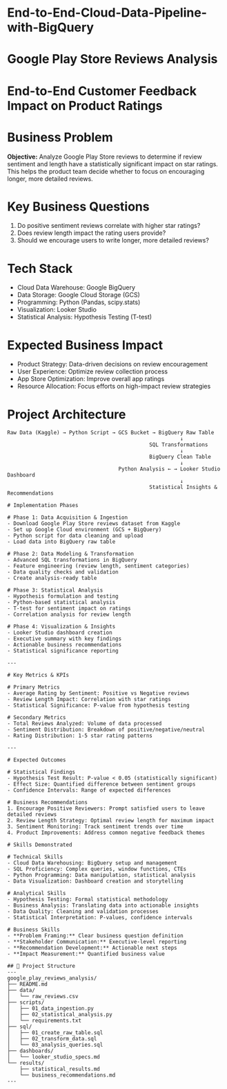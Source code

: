 # End-to-End-Cloud-Data-Pipeline-with-BigQuery

# Google Play Store Reviews Analysis
# End-to-End Customer Feedback Impact on Product Ratings

# Business Problem
**Objective:** Analyze Google Play Store reviews to determine if review sentiment and length have a statistically significant impact on star ratings. This helps the product team decide whether to focus on encouraging longer, more detailed reviews.

# Key Business Questions
1. Do positive sentiment reviews correlate with higher star ratings?
2. Does review length impact the rating users provide?
3. Should we encourage users to write longer, more detailed reviews?

# Tech Stack
- Cloud Data Warehouse: Google BigQuery
- Data Storage: Google Cloud Storage (GCS)
- Programming: Python (Pandas, scipy.stats)
- Visualization: Looker Studio
- Statistical Analysis: Hypothesis Testing (T-test)

# Expected Business Impact
- Product Strategy: Data-driven decisions on review encouragement
- User Experience: Optimize review collection process
- App Store Optimization: Improve overall app ratings
- Resource Allocation: Focus efforts on high-impact review strategies

# Project Architecture

```
Raw Data (Kaggle) → Python Script → GCS Bucket → BigQuery Raw Table
                                                        ↓
                                              SQL Transformations
                                                        ↓
                                              BigQuery Clean Table
                                                        ↓
                                    Python Analysis ← → Looker Studio Dashboard
                                                        ↓
                                              Statistical Insights & Recommendations

# Implementation Phases

# Phase 1: Data Acquisition & Ingestion
- Download Google Play Store reviews dataset from Kaggle
- Set up Google Cloud environment (GCS + BigQuery)
- Python script for data cleaning and upload
- Load data into BigQuery raw table

# Phase 2: Data Modeling & Transformation
- Advanced SQL transformations in BigQuery
- Feature engineering (review length, sentiment categories)
- Data quality checks and validation
- Create analysis-ready table

# Phase 3: Statistical Analysis
- Hypothesis formulation and testing
- Python-based statistical analysis
- T-test for sentiment impact on ratings
- Correlation analysis for review length

# Phase 4: Visualization & Insights
- Looker Studio dashboard creation
- Executive summary with key findings
- Actionable business recommendations
- Statistical significance reporting

---

# Key Metrics & KPIs

# Primary Metrics
- Average Rating by Sentiment: Positive vs Negative reviews
- Review Length Impact: Correlation with star ratings
- Statistical Significance: P-value from hypothesis testing

# Secondary Metrics
- Total Reviews Analyzed: Volume of data processed
- Sentiment Distribution: Breakdown of positive/negative/neutral
- Rating Distribution: 1-5 star rating patterns

---

# Expected Outcomes

# Statistical Findings
- Hypothesis Test Result: P-value < 0.05 (statistically significant)
- Effect Size: Quantified difference between sentiment groups
- Confidence Intervals: Range of expected differences

# Business Recommendations
1. Encourage Positive Reviewers: Prompt satisfied users to leave detailed reviews
2. Review Length Strategy: Optimal review length for maximum impact
3. Sentiment Monitoring: Track sentiment trends over time
4. Product Improvements: Address common negative feedback themes

# Skills Demonstrated

# Technical Skills
- Cloud Data Warehousing: BigQuery setup and management
- SQL Proficiency: Complex queries, window functions, CTEs
- Python Programming: Data manipulation, statistical analysis
- Data Visualization: Dashboard creation and storytelling

# Analytical Skills
- Hypothesis Testing: Formal statistical methodology
- Business Analysis: Translating data into actionable insights
- Data Quality: Cleaning and validation processes
- Statistical Interpretation: P-values, confidence intervals

# Business Skills
- **Problem Framing:** Clear business question definition
- **Stakeholder Communication:** Executive-level reporting
- **Recommendation Development:** Actionable next steps
- **Impact Measurement:** Quantified business value

## 📁 Project Structure
---
google_play_reviews_analysis/
├── README.md
├── data/
│   └── raw_reviews.csv
├── scripts/
│   ├── 01_data_ingestion.py
│   ├── 02_statistical_analysis.py
│   └── requirements.txt
├── sql/
│   ├── 01_create_raw_table.sql
│   ├── 02_transform_data.sql
│   └── 03_analysis_queries.sql
├── dashboards/
│   └── looker_studio_specs.md
└── results/
    ├── statistical_results.md
    └── business_recommendations.md
---
